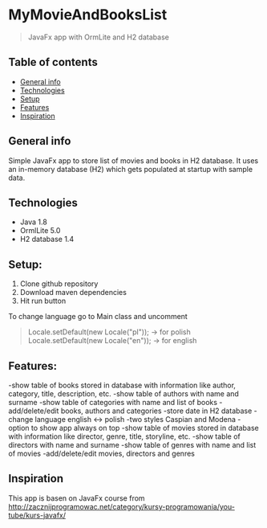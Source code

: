 # MyMovieAndBooksList
>JavaFx app with OrmLite and H2 database

## Table of contents
* [General info](#general-info)
* [Technologies](#technologies)
* [Setup](#setup)
* [Features](#features)
* [Inspiration](#inspiration)

## General info
Simple JavaFx app to store list of movies and books in H2 database. It uses an in-memory database (H2) which gets populated at startup with sample data.

## Technologies
* Java 1.8
* OrmlLite 5.0
* H2 database 1.4

## Setup:

1. Clone github repository
2. Download maven dependencies
3. Hit run button

To change language go to Main class and uncomment
 > Locale.setDefault(new Locale("pl")); -> for polish
 > Locale.setDefault(new Locale("en")); -> for english

## Features:

-show table of books stored in database with information like author, category, title, description, etc.
-show table of authors with name and surname
-show table of categories with name and list of books
-add/delete/edit books, authors and categories
-store date in H2 database
-change language english <-> polish
-two styles Caspian and Modena
-option to show app always on top
-show table of movies stored in database with information like director, genre, title, storyline, etc.
-show table of directors with name and surname
-show table of genres with name and list of movies
-add/delete/edit movies, directors and genres

## Inspiration
This app is basen on JavaFx course from
http://zacznijprogramowac.net/category/kursy-programowania/you-tube/kurs-javafx/